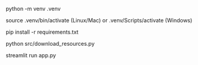 python -m venv .venv

source .venv/bin/activate (Linux/Mac)
or .venv/Scripts/activate (Windows)

pip install -r requirements.txt

python src/download_resources.py

streamlit run app.py